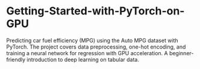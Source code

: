 # Getting-Started-with-PyTorch-on-GPU
Predicting car fuel efficiency (MPG) using the Auto MPG dataset with PyTorch. The project covers data preprocessing, one-hot encoding, and training a neural network for regression with GPU acceleration. A beginner-friendly introduction to deep learning on tabular data.
